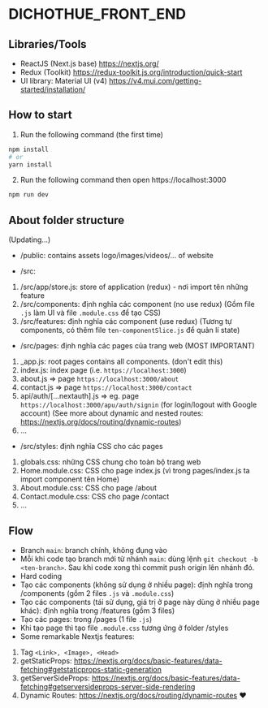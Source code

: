 # DICHOTHUE_FRONT_END

## Libraries/Tools
* ReactJS (Next.js base) https://nextjs.org/
* Redux (Toolkit) https://redux-toolkit.js.org/introduction/quick-start
* UI library: Material UI (v4) https://v4.mui.com/getting-started/installation/

## How to start
1. Run the following command (the first time)
```bash
npm install
# or
yarn install 
```
2. Run the following command then open https://localhost:3000
```bash
npm run dev
```

## About folder structure
(Updating...)
* /public: contains assets logo/images/videos/... of website

* /src:
1. /src/app/store.js: store of application (redux) - nơi import tên những feature
2. /src/components: định nghĩa các component (no use redux)
(Gồm file `.js` làm UI và file `.module.css` để tạo CSS)
3. /src/features: định nghĩa các component (use redux)
(Tương tự components, có thêm file `ten-componentSlice.js` để quản lí state)
- /src/pages: định nghĩa các pages của trang web (MOST IMPORTANT)
1. _app.js: root pages contains all components. (don't edit this)
2. index.js: index page (i.e. `https://localhost:3000`)
3. about.js => page `https://localhost:3000/about`
4. contact.js => page `https://localhost:3000/contact`
5. api/auth/[...nextauth].js => eg. page `https://localhost:3000/apu/auth/signin` (for login/logout with Google account)
(See more about dynamic and nested routes: https://nextjs.org/docs/routing/dynamic-routes)
6. ...
- /src/styles: định nghĩa CSS cho các pages
1. globals.css: những CSS chung cho toàn bộ trang web
2. Home.module.css: CSS cho page index.js (vì trong pages/index.js ta import component tên Home)
3. About.module.css: CSS cho page /about
4. Contact.module.css: CSS cho page /contact
5. ...

## Flow
* Branch `main`: branch chính, không đụng vào
* Mỗi khi code tạo branch mới từ nhánh `main`: dùng lệnh `git checkout -b <ten-branch>`. Sau khi code xong thì commit push origin lên nhánh đó.
* Hard coding
* Tạo các components (không sử dụng ở nhiều page): định nghĩa trong /components (gồm 2 files `.js` và `.module.css`)
* Tạo các components (tái sử dụng, giá trị ở page này dùng ở nhiều page khác): định nghĩa trong /features (gồm 3 files)
* Tạo các pages: trong /pages (1 file `.js`)
* Khi tạo page thì tạo file `.module.css` tương ứng ở folder /styles
* Some remarkable Nextjs features: 
1. Tag `<Link>, <Image>, <Head>`
2. getStaticProps: https://nextjs.org/docs/basic-features/data-fetching#getstaticprops-static-generation
3. getServerSideProps: https://nextjs.org/docs/basic-features/data-fetching#getserversideprops-server-side-rendering
4. Dynamic Routes: https://nextjs.org/docs/routing/dynamic-routes
❤️